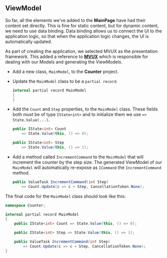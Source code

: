 ## ViewModel

So far, all the elements we've added to the **MainPage** have had their content set directly. This is fine for static content, but for dynamic content, we need to use data binding. Data binding allows us to connect the UI to the application logic, so that when the application logic changes, the UI is automatically updated.

As part of creating the application, we selected MVUX as the presentation framework. This added a reference to [**MVUX**](https://aka.platform.uno/mvux) which is responsible for dealing with our Models and generating the ViewModels.

- Add a new class, `MainModel`, to the **Counter** project.
- Update the `MainModel` class to be a `partial record`.

    ```csharp
    internal partial record MainModel
    {
    }
    ```

- Add the `Count` and `Step` properties, to the `MainModel` class. These fields both must be of type `IState<int>` and to initialize them we use `=> State.Value(...)`.

    ```csharp
    public IState<int> Count 
        => State.Value(this, () => 0);

    public IState<int> Step 
        => State.Value(this, () => 1);
    ```

- Add a method called `IncrementCommand` to the `MainModel` that will increment the counter by the step size. The generated ViewModel of our `MainModel` will automatically re-expose as `ICommand` the `IncrementCommand` method.

    ```csharp
    public ValueTask IncrementCommand(int Step)
        => Count.Update(c => c + Step, CancellationToken.None);
    ```

The final code for the `MainModel` class should look like this:

```csharp
namespace Counter;

internal partial record MainModel
{
    public IState<int> Count => State.Value(this, () => 0);

    public IState<int> Step => State.Value(this, () => 1);

    public ValueTask IncrementCommand(int Step)
        => Count.Update(c => c + Step, CancellationToken.None);
}
```
